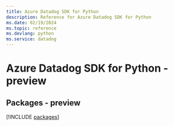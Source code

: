 ```yaml
---
title: Azure Datadog SDK for Python
description: Reference for Azure Datadog SDK for Python
ms.date: 02/19/2024
ms.topic: reference
ms.devlang: python
ms.service: datadog
---
```

# Azure Datadog SDK for Python - preview
## Packages - preview
[!INCLUDE [packages](datadog-index.md)]